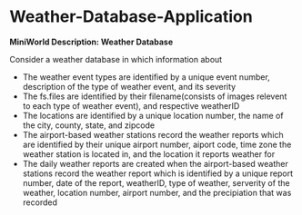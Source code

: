 # Weather-Database-Application

**MiniWorld Description: Weather Database** 

Consider a weather database in which information about

*   The weather event types are identified by a unique event number, description of the type of weather event, and its severity
*   The fs.files are identified by their filename(consists of images relevent to each type of weather event), and respective weatherID
*   The locations are identified by a unique location number, the name of the city, county, state, and zipcode
*   The airport-based weather stations record the weather reports which are identified by their unique airport number, aiport code, time zone the weather station is located in, and the location it reports weather for
*  The daily weather reports are created when the airport-based weather stations record the weather report which is identified by a unique report number, date of the report, weatherID, type of weather, serverity of the weather, location number, airport number, and the precipiation that was recorded





